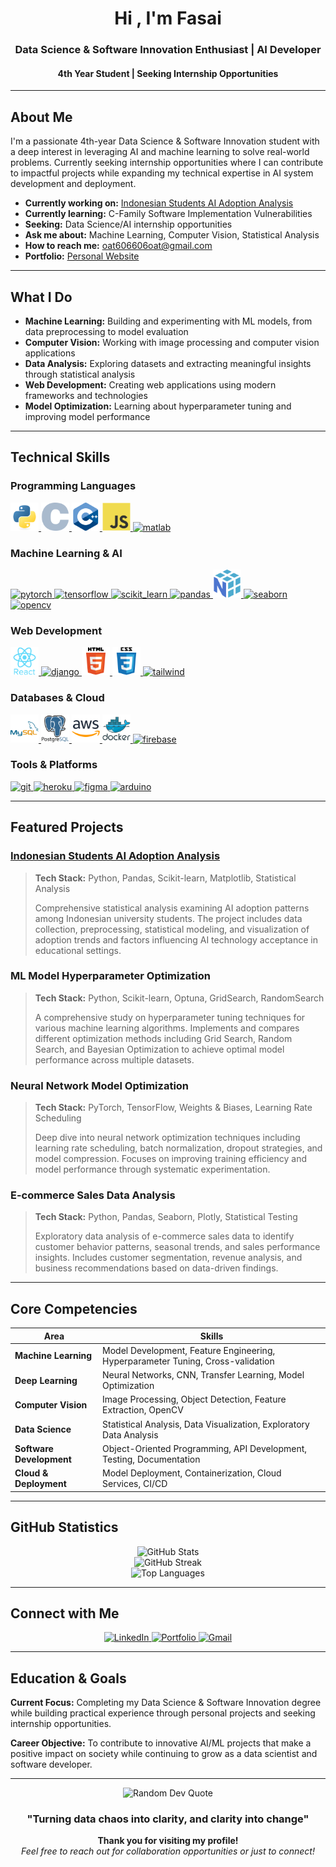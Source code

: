 <h1 align="center">Hi , I'm Fasai</h1>

<h3 align="center">Data Science & Software Innovation Enthusiast | AI Developer</h3>
<h4 align="center">4th Year Student | Seeking Internship Opportunities</h4>

---

##  About Me

I'm a passionate 4th-year Data Science & Software Innovation student with a deep interest in leveraging AI and machine learning to solve real-world problems. Currently seeking internship opportunities where I can contribute to impactful projects while expanding my technical expertise in AI system development and deployment.

- **Currently working on:** [Indonesian Students AI Adoption Analysis](https://github.com/SkyShineTH/Indonesian-Students-AI-Adoption-Analysis)
- **Currently learning:** C-Family Software Implementation Vulnerabilities
- **Seeking:** Data Science/AI internship opportunities
- **Ask me about:** Machine Learning, Computer Vision, Statistical Analysis
- **How to reach me:** [oat606606oat@gmail.com](mailto:oat606606oat@gmail.com)
- **Portfolio:** [Personal Website](https://skyshineth.github.io/)

---

## What I Do

- **Machine Learning:** Building and experimenting with ML models, from data preprocessing to model evaluation
- **Computer Vision:** Working with image processing and computer vision applications
- **Data Analysis:** Exploring datasets and extracting meaningful insights through statistical analysis
- **Web Development:** Creating web applications using modern frameworks and technologies
- **Model Optimization:** Learning about hyperparameter tuning and improving model performance

---


##  Technical Skills

### Programming Languages
<p align="left">
  <a href="https://www.python.org" target="_blank" rel="noreferrer">
    <img src="https://raw.githubusercontent.com/devicons/devicon/master/icons/python/python-original.svg" alt="python" width="45" height="45"/>
  </a>
  <a href="https://www.cprogramming.com/" target="_blank" rel="noreferrer">
    <img src="https://raw.githubusercontent.com/devicons/devicon/master/icons/c/c-original.svg" alt="c" width="45" height="45"/>
  </a>
  <a href="https://www.w3schools.com/cpp/" target="_blank" rel="noreferrer">
    <img src="https://raw.githubusercontent.com/devicons/devicon/master/icons/cplusplus/cplusplus-original.svg" alt="cplusplus" width="45" height="45"/>
  </a>
  <a href="https://developer.mozilla.org/en-US/docs/Web/JavaScript" target="_blank" rel="noreferrer">
    <img src="https://raw.githubusercontent.com/devicons/devicon/master/icons/javascript/javascript-original.svg" alt="javascript" width="45" height="45"/>
  </a>
  <a href="https://www.mathworks.com/" target="_blank" rel="noreferrer">
    <img src="https://upload.wikimedia.org/wikipedia/commons/2/21/Matlab_Logo.png" alt="matlab" width="45" height="45"/>
  </a>
</p>

### Machine Learning & AI
<p align="left">
  <a href="https://pytorch.org/" target="_blank" rel="noreferrer">
    <img src="https://www.vectorlogo.zone/logos/pytorch/pytorch-icon.svg" alt="pytorch" width="45" height="45"/>
  </a>
  <a href="https://www.tensorflow.org" target="_blank" rel="noreferrer">
    <img src="https://www.vectorlogo.zone/logos/tensorflow/tensorflow-icon.svg" alt="tensorflow" width="45" height="45"/>
  </a>
  <a href="https://scikit-learn.org/" target="_blank" rel="noreferrer">
    <img src="https://upload.wikimedia.org/wikipedia/commons/0/05/Scikit_learn_logo_small.svg" alt="scikit_learn" width="45" height="45"/>
  </a>
  <a href="https://pandas.pydata.org/" target="_blank" rel="noreferrer">
    <img src="https://raw.githubusercontent.com/devicons/devicon/2ae2a900d2f041da66e950e4d48052658d850630/icons/pandas/pandas-icon.svg" alt="pandas" width="45" height="45"/>
  </a>
  <a href="https://numpy.org/" target="_blank" rel="noreferrer">
    <img src="https://raw.githubusercontent.com/devicons/devicon/master/icons/numpy/numpy-original.svg" alt="numpy" width="45" height="45"/>
  </a>
  <a href="https://seaborn.pydata.org/" target="_blank" rel="noreferrer">
    <img src="https://seaborn.pydata.org/_images/logo-mark-lightbg.svg" alt="seaborn" width="45" height="45"/>
  </a>
  <a href="https://opencv.org/" target="_blank" rel="noreferrer">
    <img src="https://www.vectorlogo.zone/logos/opencv/opencv-icon.svg" alt="opencv" width="45" height="45"/>
  </a>
</p>

### Web Development
<p align="left">
  <a href="https://reactjs.org/" target="_blank" rel="noreferrer">
    <img src="https://raw.githubusercontent.com/devicons/devicon/master/icons/react/react-original-wordmark.svg" alt="react" width="45" height="45"/>
  </a>
  <a href="https://www.djangoproject.com/" target="_blank" rel="noreferrer">
    <img src="https://cdn.worldvectorlogo.com/logos/django.svg" alt="django" width="45" height="45"/>
  </a>
  <a href="https://www.w3.org/html/" target="_blank" rel="noreferrer">
    <img src="https://raw.githubusercontent.com/devicons/devicon/master/icons/html5/html5-original-wordmark.svg" alt="html5" width="45" height="45"/>
  </a>
  <a href="https://www.w3schools.com/css/" target="_blank" rel="noreferrer">
    <img src="https://raw.githubusercontent.com/devicons/devicon/master/icons/css3/css3-original-wordmark.svg" alt="css3" width="45" height="45"/>
  </a>
  <a href="https://tailwindcss.com/" target="_blank" rel="noreferrer">
    <img src="https://www.vectorlogo.zone/logos/tailwindcss/tailwindcss-icon.svg" alt="tailwind" width="45" height="45"/>
  </a>
</p>

### Databases & Cloud
<p align="left">
  <a href="https://www.mysql.com/" target="_blank" rel="noreferrer">
    <img src="https://raw.githubusercontent.com/devicons/devicon/master/icons/mysql/mysql-original-wordmark.svg" alt="mysql" width="45" height="45"/>
  </a>
  <a href="https://www.postgresql.org" target="_blank" rel="noreferrer">
    <img src="https://raw.githubusercontent.com/devicons/devicon/master/icons/postgresql/postgresql-original-wordmark.svg" alt="postgresql" width="45" height="45"/>
  </a>
  <a href="https://aws.amazon.com" target="_blank" rel="noreferrer">
    <img src="https://raw.githubusercontent.com/devicons/devicon/master/icons/amazonwebservices/amazonwebservices-original-wordmark.svg" alt="aws" width="45" height="45"/>
  </a>
  <a href="https://www.docker.com/" target="_blank" rel="noreferrer">
    <img src="https://raw.githubusercontent.com/devicons/devicon/master/icons/docker/docker-original-wordmark.svg" alt="docker" width="45" height="45"/>
  </a>
  <a href="https://firebase.google.com/" target="_blank" rel="noreferrer">
    <img src="https://www.vectorlogo.zone/logos/firebase/firebase-icon.svg" alt="firebase" width="45" height="45"/>
  </a>
</p>

### Tools & Platforms
<p align="left">
  <a href="https://git-scm.com/" target="_blank" rel="noreferrer">
    <img src="https://www.vectorlogo.zone/logos/git-scm/git-scm-icon.svg" alt="git" width="45" height="45"/>
  </a>
  <a href="https://www.heroku.com/" target="_blank" rel="noreferrer">
    <img src="https://www.vectorlogo.zone/logos/heroku/heroku-icon.svg" alt="heroku" width="45" height="45"/>
  </a>
  <a href="https://www.figma.com/" target="_blank" rel="noreferrer">
    <img src="https://www.vectorlogo.zone/logos/figma/figma-icon.svg" alt="figma" width="45" height="45"/>
  </a>
  <a href="https://www.arduino.cc/" target="_blank" rel="noreferrer">
    <img src="https://cdn.worldvectorlogo.com/logos/arduino-1.svg" alt="arduino" width="45" height="45"/>
  </a>
</p>

---

## Featured Projects

### [Indonesian Students AI Adoption Analysis](https://github.com/SkyShineTH/Indonesian-Students-AI-Adoption-Analysis)
> **Tech Stack:** Python, Pandas, Scikit-learn, Matplotlib, Statistical Analysis
> 
> Comprehensive statistical analysis examining AI adoption patterns among Indonesian university students. The project includes data collection, preprocessing, statistical modeling, and visualization of adoption trends and factors influencing AI technology acceptance in educational settings.

### ML Model Hyperparameter Optimization
> **Tech Stack:** Python, Scikit-learn, Optuna, GridSearch, RandomSearch
> 
> A comprehensive study on hyperparameter tuning techniques for various machine learning algorithms. Implements and compares different optimization methods including Grid Search, Random Search, and Bayesian Optimization to achieve optimal model performance across multiple datasets.

### Neural Network Model Optimization
> **Tech Stack:** PyTorch, TensorFlow, Weights & Biases, Learning Rate Scheduling
> 
> Deep dive into neural network optimization techniques including learning rate scheduling, batch normalization, dropout strategies, and model compression. Focuses on improving training efficiency and model performance through systematic experimentation.

### E-commerce Sales Data Analysis
> **Tech Stack:** Python, Pandas, Seaborn, Plotly, Statistical Testing
> 
> Exploratory data analysis of e-commerce sales data to identify customer behavior patterns, seasonal trends, and sales performance insights. Includes customer segmentation, revenue analysis, and business recommendations based on data-driven findings.

---


##  Core Competencies

| Area | Skills |
|------|--------|
| **Machine Learning** | Model Development, Feature Engineering, Hyperparameter Tuning, Cross-validation |
| **Deep Learning** | Neural Networks, CNN, Transfer Learning, Model Optimization |
| **Computer Vision** | Image Processing, Object Detection, Feature Extraction, OpenCV |
| **Data Science** | Statistical Analysis, Data Visualization, Exploratory Data Analysis |
| **Software Development** | Object-Oriented Programming, API Development, Testing, Documentation |
| **Cloud & Deployment** | Model Deployment, Containerization, Cloud Services, CI/CD |

---

##  GitHub Statistics

<div align="center">
  <img src="https://github-readme-stats.vercel.app/api?username=skyshineth&show_icons=true&theme=tokyonight&hide_border=false&include_all_commits=true&count_private=true" alt="GitHub Stats" />
</div>

<div align="center">
  <img src="https://github-readme-streak-stats.herokuapp.com/?user=skyshineth&theme=tokyonight&hide_border=false" alt="GitHub Streak" />
</div>

<div align="center">
  <img src="https://github-readme-stats.vercel.app/api/top-langs/?username=skyshineth&theme=tokyonight&hide_border=false&include_all_commits=true&count_private=true&layout=compact" alt="Top Languages" />
</div>

---

##  Connect with Me

<p align="center">
  <a href="[https://linkedin.com/in/yourprofile](https://www.linkedin.com/in/%E0%B8%9F%E0%B9%89%E0%B8%B2%E0%B9%83%E0%B8%AA-%E0%B8%A2%E0%B8%B8%E0%B8%95%E0%B8%B0%E0%B8%A7%E0%B8%B1%E0%B8%99-970704379/)" target="_blank">
    <img src="https://img.shields.io/badge/LinkedIn-%230077B5.svg?style=for-the-badge&logo=linkedin&logoColor=white" alt="LinkedIn" />
  </a>
  <a href="https://skyshineth.github.io/" target="_blank">
    <img src="https://img.shields.io/badge/Portfolio-%23000000.svg?style=for-the-badge&logo=firefox&logoColor=#FF7139" alt="Portfolio" />
  </a>
  <a href="mailto:oat606606oat@gmail.com" target="_blank">
    <img src="https://img.shields.io/badge/Gmail-%23333?style=for-the-badge&logo=gmail&logoColor=white" alt="Gmail" />
  </a>
</p>

---

##  Education & Goals

**Current Focus:** Completing my Data Science & Software Innovation degree while building practical experience through personal projects and seeking internship opportunities.

**Career Objective:** To contribute to innovative AI/ML projects that make a positive impact on society while continuing to grow as a data scientist and software developer.

---

<div align="center">
  <img src="https://quotes-github-readme.vercel.app/api?type=horizontal&theme=tokyonight" alt="Random Dev Quote" />
</div>

<div align="center">
  
### "Turning data chaos into clarity, and clarity into change" 
  
**Thank you for visiting my profile!**  
*Feel free to reach out for collaboration opportunities or just to connect!*
</div>
